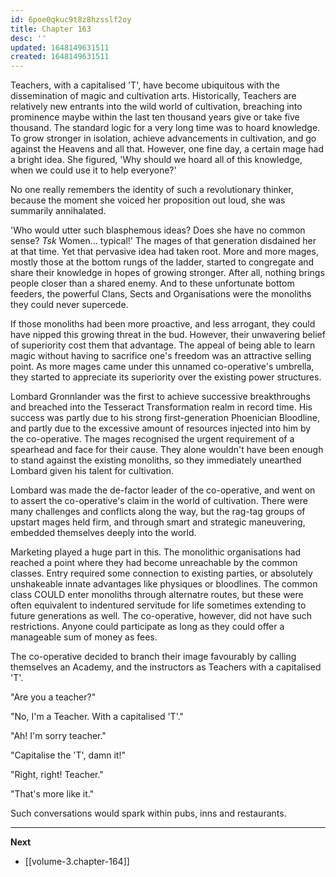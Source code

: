 ```yaml
---
id: 6poe0qkuc9t8z8hzsslf2oy
title: Chapter 163
desc: ''
updated: 1648149631511
created: 1648149631511
---
```


Teachers, with a capitalised 'T', have become ubiquitous with the dissemination of magic and cultivation arts. Historically, Teachers are relatively new entrants into the wild world of cultivation, breaching into prominence maybe within the last ten thousand years give or take five thousand. The standard logic for a very long time was to hoard knowledge. To grow stronger in isolation, achieve advancements in cultivation, and go against the Heavens and all that. However, one fine day, a certain mage had a bright idea. She figured, 'Why should we hoard all of this knowledge, when we could use it to help everyone?'

No one really remembers the identity of such a revolutionary thinker, because the moment she voiced her proposition out loud, she was summarily annihalated.

'Who would utter such blasphemous ideas? Does she have no common sense? *Tsk* Women... typical!' The mages of that generation disdained her at that time. Yet that pervasive idea had taken root. More and more mages, mostly those at the bottom rungs of the ladder, started to congregate and share their knowledge in hopes of growing stronger. After all, nothing brings people closer than a shared enemy. And to these unfortunate bottom feeders, the powerful Clans, Sects and Organisations were the monoliths they could never supercede.

If those monoliths had been more proactive, and less arrogant, they could have nipped this growing threat in the bud. However, their unwavering belief of superiority cost them that advantage. The appeal of being able to learn magic without having to sacrifice one's freedom was an attractive selling point. As more mages came under this unnamed co-operative's umbrella, they started to appreciate its superiority over the existing power structures.

Lombard Gronnlander was the first to achieve successive breakthroughs and breached into the Tesseract Transformation realm in record time. His success was partly due to his strong first-generation Phoenician Bloodline, and partly due to the excessive amount of resources injected into him by the co-operative. The mages recognised the urgent requirement of a spearhead and face for their cause. They alone wouldn't have been enough to stand against the existing monoliths, so they immediately unearthed Lombard given his talent for cultivation.

Lombard was made the de-factor leader of the co-operative, and went on to assert the co-operative's claim in the world of cultivation. There were many challenges and conflicts along the way, but the rag-tag groups of upstart mages held firm, and through smart and strategic maneuvering, embedded themselves deeply into the world.

Marketing played a huge part in this. The monolithic organisations had reached a point where they had become unreachable by the common classes. Entry required some connection to existing parties, or absolutely unshakeable innate advantages like physiques or bloodlines. The common class COULD enter monoliths through alternatre routes, but these were often equivalent to indentured servitude for life sometimes extending to future generations as well. The co-operative, however, did not have such restrictions. Anyone could participate as long as they could offer a manageable sum of money as fees.

The co-operative decided to branch their image favourably by calling themselves an Academy, and the instructors as Teachers with a capitalised 'T'.

"Are you a teacher?"

"No, I'm a Teacher. With a capitalised 'T'."

"Ah! I'm sorry teacher."

"Capitalise the 'T', damn it!"

"Right, right! Teacher."

"That's more like it."

Such conversations would spark within pubs, inns and restaurants.



____

**Next**
* [[volume-3.chapter-164]]